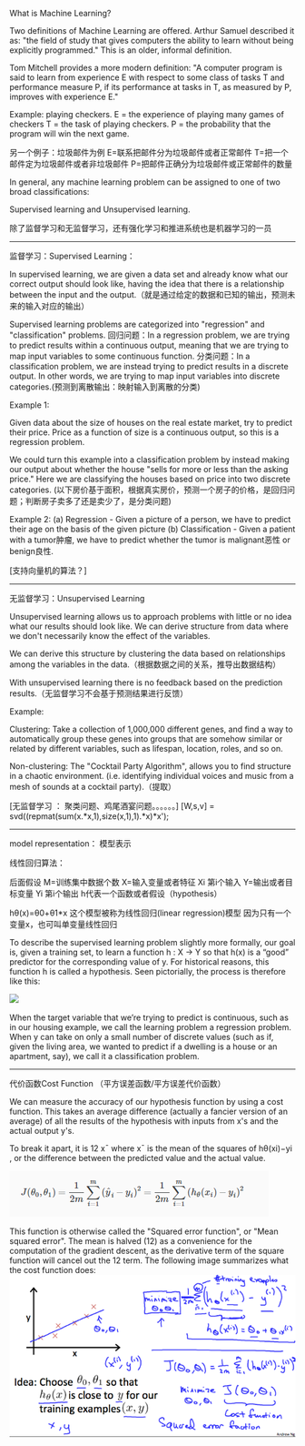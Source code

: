 What is Machine Learning?

Two definitions of Machine Learning are offered. Arthur Samuel described it as: "the field of study that gives computers the ability to learn without being explicitly programmed." This is an older, informal definition.

Tom Mitchell provides a more modern definition: "A computer program is said to learn from experience E with respect to some class of tasks T and performance measure P, if its performance at tasks in T, as measured by P, improves with experience E."

Example: playing checkers.
E = the experience of playing many games of checkers
T = the task of playing checkers.
P = the probability that the program will win the next game.

另一个例子：垃圾邮件为例
E=联系把邮件分为垃圾邮件或者正常邮件
T=把一个邮件定为垃圾邮件或者非垃圾邮件
P=把邮件正确分为垃圾邮件或正常邮件的数量

In general, any machine learning problem can be assigned to one of two broad classifications:

Supervised learning and Unsupervised learning.

除了监督学习和无监督学习，还有强化学习和推进系统也是机器学习的一员

-----------------------------------------------------------------------

监督学习：Supervised Learning：

In supervised learning, we are given a data set and already know what our correct output should look like, having the idea that there is a relationship between the input and the output.（就是通过给定的数据和已知的输出，预测未来的输入对应的输出）

Supervised learning problems are categorized into "regression" and "classification" problems. 
回归问题：In a regression problem, we are trying to predict results within a continuous output, meaning that we are trying to map input variables to some continuous function. 
分类问题：In a classification problem, we are instead trying to predict results in a discrete output. In other words, we are trying to map input variables into discrete categories.(预测到离散输出：映射输入到离散的分类)

Example 1:

Given data about the size of houses on the real estate market, try to predict their price. Price as a function of size is a continuous output, so this is a regression problem.

We could turn this example into a classification problem by instead making our output about whether the house "sells for more or less than the asking price." Here we are classifying the houses based on price into two discrete categories.
(以下房价基于面积，根据真实房价，预测一个房子的价格，是回归问题；判断房子卖多了还是卖少了，是分类问题)

Example 2:
(a) Regression - Given a picture of a person, we have to predict their age on the basis of the given picture
(b) Classification - Given a patient with a tumor肿瘤, we have to predict whether the tumor is malignant恶性 or benign良性.

[支持向量机的算法？]

-----------------------------------------------------------------------------------------------------

无监督学习：Unsupervised Learning

Unsupervised learning allows us to approach problems with little or no idea what our results should look like. We can derive structure from data where we don't necessarily know the effect of the variables.

We can derive this structure by clustering the data based on relationships among the variables in the data.（根据数据之间的关系，推导出数据结构）

With unsupervised learning there is no feedback based on the prediction results.（无监督学习不会基于预测结果进行反馈）

Example:

Clustering: Take a collection of 1,000,000 different genes, and find a way to automatically group these genes into groups that are somehow similar or related by different variables, such as lifespan, location, roles, and so on.

Non-clustering: The "Cocktail Party Algorithm", allows you to find structure in a chaotic environment. (i.e. identifying individual voices and music from a mesh of sounds at a cocktail party).（提取）

[无监督学习 ： 聚类问题、鸡尾酒宴问题。。。。。。]
[W,s,v] = svd((repmat(sum(x.*x,1),size(x,1),1).*x)*x');

--------------------------------------------------------------------------------------------

model representation： 模型表示

线性回归算法：

后面假设 M=训练集中数据个数
		 X=输入变量或者特征 Xi 第i个输入
		 Y=输出或者目标变量 Yi  第i个输出
		h代表一个函数或者假设（hypothesis）

hθ(x)=θ0+θ1*x
这个模型被称为线性回归(linear regression)模型
因为只有一个变量x，也可叫单变量线性回归



To describe the supervised learning problem slightly more formally, our goal is, given a training set, to learn a function h : X → Y so that h(x) is a “good” predictor for the corresponding value of y. For historical reasons, this function h is called a hypothesis. Seen pictorially, the process is therefore like this:

![](https://d3c33hcgiwev3.cloudfront.net/imageAssetProxy.v1/H6qTdZmYEeaagxL7xdFKxA_2f0f671110e8f7446bb2b5b2f75a8874_Screenshot-2016-10-23-20.14.58.png?expiry=1505088000000&hmac=H5Q6y1tIWgfLC5LVu5Vb8IKvD-EeTuYoUowpKUZSAhw)

When the target variable that we’re trying to predict is continuous, such as in our housing example, we call the learning problem a regression problem. When y can take on only a small number of discrete values (such as if, given the living area, we wanted to predict if a dwelling is a house or an apartment, say), we call it a classification problem.

-------------------------------------------------------------------------------------------


代价函数Cost Function （平方误差函数/平方误差代价函数）

We can measure the accuracy of our hypothesis function by using a cost function. This takes an average difference (actually a fancier version of an average) of all the results of the hypothesis with inputs from x's and the actual output y's.


To break it apart, it is 12 x¯ where x¯ is the mean of the squares of hθ(xi)−yi , or the difference between the predicted value and the actual value.

![](https://github.com/jw2100/beginning.github.io/blob/master/public/img/cost_function.PNG)

This function is otherwise called the "Squared error function", or "Mean squared error". The mean is halved (12) as a convenience for the computation of the gradient descent, as the derivative term of the square function will cancel out the 12 term. The following image summarizes what the cost function does:
![](https://github.com/jw2100/beginning.github.io/blob/master/public/img/cost_function_desc.png)

